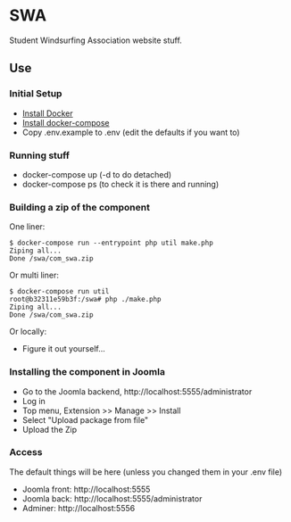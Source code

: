 SWA
==================

Student Windsurfing Association website stuff.

## Use

### Initial Setup

 * [Install Docker](https://docs.docker.com/install/)
 * [Install docker-compose](https://docs.docker.com/compose/install/)
 * Copy .env.example to .env (edit the defaults if you want to)

### Running stuff

* docker-compose up (-d to do detached)
* docker-compose ps (to check it is there and running)

### Building a zip of the component

One liner:
```
$ docker-compose run --entrypoint php util make.php
Ziping all...
Done /swa/com_swa.zip
```

Or multi liner:

```
$ docker-compose run util
root@b32311e59b3f:/swa# php ./make.php
Ziping all...
Done /swa/com_swa.zip
```

Or locally:
* Figure it out yourself...

### Installing the component in Joomla

* Go to the Joomla backend, http://localhost:5555/administrator
* Log in
* Top menu, Extension >> Manage >> Install
* Select "Upload package from file"
* Upload the Zip

### Access

The default things will be here (unless you changed them in your .env file)

* Joomla front: http://localhost:5555
* Joomla back: http://localhost:5555/administrator
* Adminer: http://localhost:5556
